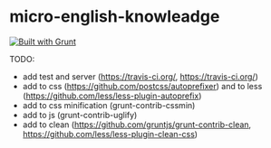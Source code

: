 # micro-english-knowleadge

[![Built with Grunt](https://cdn.gruntjs.com/builtwith.svg)](http://gruntjs.com/)

TODO:
- add test and server (https://travis-ci.org/, https://travis-ci.org/)
- add to css (https://github.com/postcss/autoprefixer) and to less (https://github.com/less/less-plugin-autoprefix)
- add to css minification (grunt-contrib-cssmin)
- add to js (grunt-contrib-uglify)
- add to clean (https://github.com/gruntjs/grunt-contrib-clean, https://github.com/less/less-plugin-clean-css)
